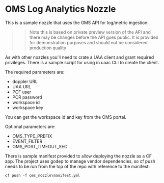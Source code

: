 # OMS Log Analytics Nozzle
This is a sample nozzle that uses the OMS API for log/metric ingestion.

>> Note this is based on private preview version of the API and there may be changes before the API goes public. It is provided for demonstration purposes and should not be considered production quality


As with other nozzles you'll need to crate a UAA client and grant required privileges.  There is a sample script for using in uaac CLI to create the client.

The required parameters are:

- doppler URL
- UAA URL
- PCF user
- PCR password
- workspace id
- workspace key

You can get the workspace id and key from the OMS portal.

Optional parameters are:
- OMS_TYPE_PREFIX
- EVENT_FILTER
- OMS_POST_TIMEOUT_SEC

There is sample manifest provided to allow deploying the nozzle as a CF app.  The project uses godep to manage vendor dependencies, so cf push needs to be run from the top of the repo with reference to the manifest:

```
cf push -f oms_nozzle\manifest.yml
```
